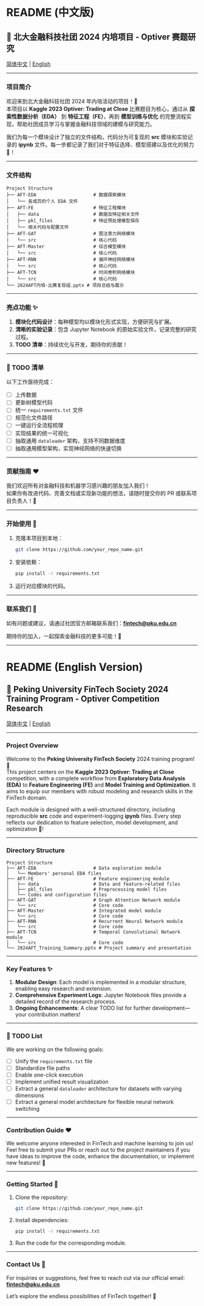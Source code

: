 # README (中文版)

## 🌟 北大金融科技社团 2024 内培项目 - Optiver 赛题研究

[简体中文](#) | [English](./README_EN.md)

---

### 项目简介

欢迎来到北大金融科技社团 2024 年内培活动的项目！🎉  
本项目以 **Kaggle 2023 Optiver: Trading at Close** 比赛题目为核心，通过从 **探索性数据分析（EDA）** 到 **特征工程（FE）**，再到 **模型训练与优化** 的完整流程实现，帮助社团成员学习与掌握金融科技领域的建模与研究能力。

我们为每一个模块设计了独立的文件结构，代码分为可复现的 **src** 模块和实验记录的 **ipynb** 文件。每一步都记录了我们对于特征选择、模型搭建以及优化的努力 💪！

---

### 文件结构

```plaintext
Project Structure
├── AFT-EDA                     # 数据探索模块
│   └── 各成员的个人 EDA 文件
├── AFT-FE                      # 特征工程模块
│   ├── data                    # 数据及特征相关文件
│   ├── pkl_files               # 特征预处理模型保存
│   └── 相关代码与配置文件
├── AFT-GAT                     # 图注意力网络模块
│   └── src                     # 核心代码
├── AFT-Master                  # 综合模型模块
│   └── src                     # 核心代码
├── AFT-RNN                     # 循环神经网络模块
│   └── src                     # 核心代码
├── AFT-TCN                     # 时间卷积网络模块
│   └── src                     # 核心代码
└── 2024AFT内培-比赛复现组.pptx # 项目总结与展示
```

---

### 亮点功能 ✨

1. **模块化代码设计**：每种模型均以模块化形式实现，方便研究与扩展。
2. **清晰的实验记录**：包含 Jupyter Notebook 的原始实验文件，记录完整的研究过程。
3. **TODO 清单**：持续优化与开发，期待你的贡献！

---

### 📌 TODO 清单

以下工作亟待完成：

- [ ] 上传数据
- [ ] 更新树模型代码
- [ ] 统一 `requirements.txt` 文件
- [ ] 规范化文件路径
- [ ] 一键运行全流程梳理
- [ ] 实现结果的统一可视化
- [ ] 抽取通用 `dataloader` 架构，支持不同数据维度
- [ ] 抽取通用模型架构，实现神经网络的快速切换

---

### 贡献指南 ❤️

我们欢迎所有对金融科技和机器学习感兴趣的朋友加入我们！  
如果你有改进代码、完善文档或实现新功能的想法，请随时提交你的 PR 或联系项目负责人！🌟

---

### 开始使用 🚀

1. 克隆本项目到本地：
   ```bash
   git clone https://github.com/your_repo_name.git
   ```
2. 安装依赖：
   ```bash
   pip install -r requirements.txt
   ```
3. 运行对应模块的代码。

---

### 联系我们 📧

如有问题或建议，请通过社团官方邮箱联系我们：**fintech@pku.edu.cn**

期待你的加入，一起探索金融科技的更多可能！🚀

---

# README (English Version)

## 🌟 Peking University FinTech Society 2024 Training Program - Optiver Competition Research

[简体中文](./README.md) | [English](#)

---

### Project Overview

Welcome to the **Peking University FinTech Society** 2024 training program! 🎉  
This project centers on the **Kaggle 2023 Optiver: Trading at Close** competition, with a complete workflow from **Exploratory Data Analysis (EDA)** to **Feature Engineering (FE)** and **Model Training and Optimization**. It aims to equip our members with robust modeling and research skills in the FinTech domain.

Each module is designed with a well-structured directory, including reproducible **src** code and experiment-logging **ipynb** files. Every step reflects our dedication to feature selection, model development, and optimization 💪!

---

### Directory Structure

```plaintext
Project Structure
├── AFT-EDA                     # Data exploration module
│   └── Members' personal EDA files
├── AFT-FE                      # Feature engineering module
│   ├── data                    # Data and feature-related files
│   ├── pkl_files               # Preprocessing model files
│   └── Codes and configuration files
├── AFT-GAT                     # Graph Attention Network module
│   └── src                     # Core code
├── AFT-Master                  # Integrated model module
│   └── src                     # Core code
├── AFT-RNN                     # Recurrent Neural Network module
│   └── src                     # Core code
├── AFT-TCN                     # Temporal Convolutional Network module
│   └── src                     # Core code
└── 2024AFT_Training_Summary.pptx # Project summary and presentation
```

---

### Key Features ✨

1. **Modular Design**: Each model is implemented in a modular structure, enabling easy research and extension.
2. **Comprehensive Experiment Logs**: Jupyter Notebook files provide a detailed record of the research process.
3. **Ongoing Enhancements**: A clear TODO list for further development—your contribution matters!

---

### 📌 TODO List

We are working on the following goals:

- [ ] Unify the `requirements.txt` file
- [ ] Standardize file paths
- [ ] Enable one-click execution
- [ ] Implement unified result visualization
- [ ] Extract a general `dataloader` architecture for datasets with varying dimensions
- [ ] Extract a general model architecture for flexible neural network switching

---

### Contribution Guide ❤️

We welcome anyone interested in FinTech and machine learning to join us!  
Feel free to submit your PRs or reach out to the project maintainers if you have ideas to improve the code, enhance the documentation, or implement new features! 🌟

---

### Getting Started 🚀

1. Clone the repository:
   ```bash
   git clone https://github.com/your_repo_name.git
   ```
2. Install dependencies:
   ```bash
   pip install -r requirements.txt
   ```
3. Run the code for the corresponding module.

---

### Contact Us 📧

For inquiries or suggestions, feel free to reach out via our official email: **fintech@pku.edu.cn**

Let’s explore the endless possibilities of FinTech together! 🚀